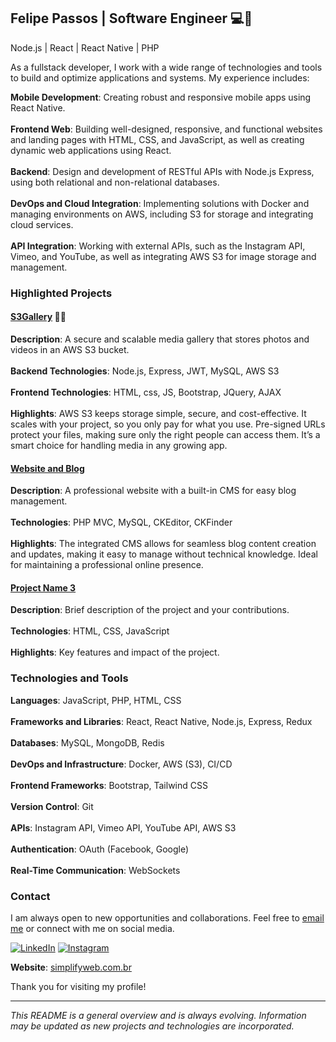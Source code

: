 ## **Felipe Passos | Software Engineer 💻📱**

Node.js | React | React Native | PHP

As a fullstack developer, I work with a wide range of technologies and tools to build and optimize applications and systems. My experience includes: 

**Mobile Development**: Creating robust and responsive mobile apps using React Native. <br><br>
**Frontend Web**: Building well-designed, responsive, and functional websites and landing pages with HTML, CSS, and JavaScript, as well as creating dynamic web applications using React.<br><br>
**Backend**: Design and development of RESTful APIs with Node.js Express, using both relational and non-relational databases. <br><br>
**DevOps and Cloud Integration**: Implementing solutions with Docker and managing environments on AWS, including S3 for storage and integrating cloud services. <br><br>
**API Integration**: Working with external APIs, such as the Instagram API, Vimeo, and YouTube, as well as integrating AWS S3 for image storage and management.

### **Highlighted Projects**

#### [S3Gallery](https://github.com/felipebpassos/S3Gallery) 📸🎥
**Description**: A secure and scalable media gallery that stores photos and videos in an AWS S3 bucket. <br><br>
**Backend Technologies**: Node.js, Express, JWT, MySQL, AWS S3 <br><br>
**Frontend Technologies**: HTML, css, JS, Bootstrap, JQuery, AJAX <br><br>
**Highlights**: AWS S3 keeps storage simple, secure, and cost-effective. It scales with your project, so you only pay for what you use. Pre-signed URLs protect your files, making sure only the right people can access them. It’s a smart choice for handling media in any growing app.

#### [Website and Blog](https://github.com/felipebpassos/Website-and-Blog)
**Description**: A professional website with a built-in CMS for easy blog management. <br><br>
**Technologies**: PHP MVC, MySQL, CKEditor, CKFinder <br><br>
**Highlights**: The integrated CMS allows for seamless blog content creation and updates, making it easy to manage without technical knowledge. Ideal for maintaining a professional online presence.

#### [Project Name 3](link-to-repository)
**Description**: Brief description of the project and your contributions. <br><br>
**Technologies**: HTML, CSS, JavaScript <br><br>
**Highlights**: Key features and impact of the project.

### **Technologies and Tools**

**Languages**: JavaScript, PHP, HTML, CSS <br><br>
**Frameworks and Libraries**: React, React Native, Node.js, Express, Redux  <br><br>
**Databases**: MySQL, MongoDB, Redis  <br><br>
**DevOps and Infrastructure**: Docker, AWS (S3), CI/CD  <br><br>
**Frontend Frameworks**: Bootstrap, Tailwind CSS  <br><br>
**Version Control**: Git  <br><br>
**APIs**: Instagram API, Vimeo API, YouTube API, AWS S3  <br><br>
**Authentication**: OAuth (Facebook, Google)  <br><br>
**Real-Time Communication**: WebSockets 

### **Contact**

I am always open to new opportunities and collaborations. Feel free to [email me](mailto:contato@simplifyweb.com.br) or connect with me on social media.

[![LinkedIn](https://img.shields.io/badge/LinkedIn-0077B5?style=for-the-badge&logo=linkedin&logoColor=white)](https://www.linkedin.com/in/felipe-b-passos-70a075138/)
[![Instagram](https://img.shields.io/badge/Instagram-E4405F?style=for-the-badge&logo=instagram&logoColor=white)](https://www.instagram.com/simplifyweb/)

**Website**: [simplifyweb.com.br](https://simplifyweb.com.br/)

Thank you for visiting my profile!

---

*This README is a general overview and is always evolving. Information may be updated as new projects and technologies are incorporated.*
